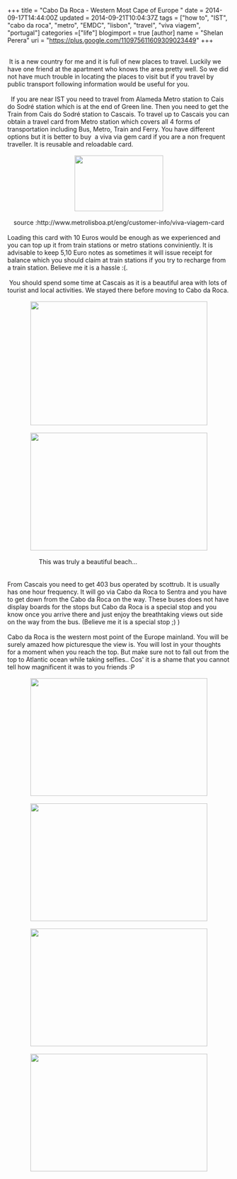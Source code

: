 +++
title = "Cabo Da Roca - Western Most Cape of Europe "
date = 2014-09-17T14:44:00Z
updated = 2014-09-21T10:04:37Z
tags = ["how to", "IST", "cabo da roca", "metro", "EMDC", "lisbon", "travel", "viva viagem", "portugal"]
categories =["life"]
blogimport = true 
[author]
	name = "Shelan Perera"
	uri = "https://plus.google.com/110975611609309023449"
+++

<div dir="ltr" style="text-align: left;" trbidi="on"><br />&nbsp;It is a new country for me and it is full of new places to travel. Luckily we have one friend at the apartment who knows the area pretty well. So we did not have much trouble in locating the places to visit but if you travel by public transport following information would be useful for you.<br /><br />&nbsp; If you are near IST you need to travel from Alameda Metro station to&nbsp;Cais do Sodré station which is at the end of Green line. Then you need to get the Train from Cais do Sodré station to Cascais. To travel up to Cascais you can obtain a travel card from Metro station which covers all 4 forms of transportation including Bus, Metro, Train and Ferry. You have different options but it is better to buy &nbsp;a viva via gem card if you are a non frequent traveller. It is reusable and reloadable card.<br /><br /><div class="separator" style="clear: both; text-align: center;"><a href="http://i2.wp.com/www.metrolisboa.pt/eng/wp-content/uploads/2012/02/viva-viagem.jpg?zoom=2&amp;resize=299%2C190" imageanchor="1" style="margin-left: 1em; margin-right: 1em;"><img border="0" src="http://i2.wp.com/www.metrolisboa.pt/eng/wp-content/uploads/2012/02/viva-viagem.jpg?zoom=2&amp;resize=299%2C190" height="126" width="200" /></a></div><div class="separator" style="clear: both; text-align: center;"><br /></div><div class="separator" style="clear: both; text-align: center;">source :http://www.metrolisboa.pt/eng/customer-info/viva-viagem-card</div><div class="separator" style="clear: both; text-align: center;"><br /></div><div class="separator" style="clear: both; text-align: left;">Loading this card with 10 Euros would be enough as we experienced and you can top up it from train stations or metro stations conviniently. It is advisable to keep 5,10 Euro notes as sometimes it will issue receipt for balance which you should claim at train stations if you try to recharge from a train station. Believe me it is a hassle :(.</div><div class="separator" style="clear: both; text-align: left;"><br /></div><div class="separator" style="clear: both; text-align: left;">&nbsp;You should spend some time at Cascais as it is a beautiful area with lots of tourist and local activities. We stayed there before moving to Cabo da Roca.</div><div class="separator" style="clear: both; text-align: left;"><br /></div><div class="separator" style="clear: both; text-align: center;"><a href="https://fbcdn-sphotos-f-a.akamaihd.net/hphotos-ak-xap1/t31.0-8/10648381_10152379640849537_9072821381358423645_o.jpg" imageanchor="1" style="margin-left: 1em; margin-right: 1em;"><img border="0" height="280" src="https://fbcdn-sphotos-f-a.akamaihd.net/hphotos-ak-xap1/t31.0-8/10648381_10152379640849537_9072821381358423645_o.jpg" width="400" /></a></div><div class="separator" style="clear: both; text-align: center;"><br /></div><div class="separator" style="clear: both; text-align: center;"><a href="https://fbcdn-sphotos-g-a.akamaihd.net/hphotos-ak-xpa1/t31.0-8/10644466_10152379640839537_7049849155528250480_o.jpg" imageanchor="1" style="margin-left: 1em; margin-right: 1em;"><img border="0" height="266" src="https://fbcdn-sphotos-g-a.akamaihd.net/hphotos-ak-xpa1/t31.0-8/10644466_10152379640839537_7049849155528250480_o.jpg" width="400" /></a></div><div class="separator" style="clear: both; text-align: center;"><br /></div><div class="separator" style="clear: both; text-align: left;">&nbsp; &nbsp; &nbsp; &nbsp; &nbsp; &nbsp; &nbsp; &nbsp; &nbsp; This was truly a beautiful beach...</div><div class="separator" style="clear: both; text-align: left;"><br /></div><div class="separator" style="clear: both; text-align: left;"><br /></div><div class="separator" style="clear: both; text-align: left;">From Cascais you need to get 403 bus operated by&nbsp;scottrub. It is usually has one hour frequency. It will go via Cabo da Roca to Sentra and you have to get down from the Cabo da Roca on the way. These buses does not have display boards for the stops but Cabo da Roca is a special stop and you know once you arrive there and just enjoy the breathtaking views out side on the way from the bus. (Believe me it is a special stop ;) )</div><div class="separator" style="clear: both; text-align: left;"><br /></div><div class="separator" style="clear: both; text-align: left;">Cabo da Roca is the western most point of the Europe mainland. You will be surely amazed how picturesque the view is. You will lost in your thoughts for a moment when you reach the top. But make sure not to fall out from the top to Atlantic ocean while taking selfies.. Cos' it is a shame that you cannot tell how magnificent it was to you friends :P</div><div class="separator" style="clear: both; text-align: left;"><br /></div><div class="separator" style="clear: both; text-align: center;"><a href="https://scontent-a-mad.xx.fbcdn.net/hphotos-xaf1/t31.0-8/10608470_10152379641229537_5748040001244142185_o.jpg" imageanchor="1" style="margin-left: 1em; margin-right: 1em;"><img border="0" height="266" src="https://scontent-a-mad.xx.fbcdn.net/hphotos-xaf1/t31.0-8/10608470_10152379641229537_5748040001244142185_o.jpg" width="400" /></a></div><div class="separator" style="clear: both; text-align: center;"><br /></div><div class="separator" style="clear: both; text-align: center;"><a href="https://fbcdn-sphotos-h-a.akamaihd.net/hphotos-ak-xfp1/t31.0-8/10688428_10152379641299537_1034355539304995498_o.jpg" imageanchor="1" style="margin-left: 1em; margin-right: 1em;"><img border="0" height="266" src="https://fbcdn-sphotos-h-a.akamaihd.net/hphotos-ak-xfp1/t31.0-8/10688428_10152379641299537_1034355539304995498_o.jpg" width="400" /></a></div><div class="separator" style="clear: both; text-align: center;"><br /></div><div class="separator" style="clear: both; text-align: center;"><a href="https://scontent-a-mad.xx.fbcdn.net/hphotos-xaf1/t31.0-8/10557554_10152379643494537_3227882405899181779_o.jpg" imageanchor="1" style="margin-left: 1em; margin-right: 1em;"><img border="0" height="266" src="https://scontent-a-mad.xx.fbcdn.net/hphotos-xaf1/t31.0-8/10557554_10152379643494537_3227882405899181779_o.jpg" width="400" /></a></div><div class="separator" style="clear: both; text-align: center;"><br /></div><div class="separator" style="clear: both; text-align: center;"><a href="https://fbcdn-sphotos-e-a.akamaihd.net/hphotos-ak-xpa1/t31.0-8/10683659_10152379643449537_683603572932791555_o.jpg" imageanchor="1" style="margin-left: 1em; margin-right: 1em;"><img border="0" height="266" src="https://fbcdn-sphotos-e-a.akamaihd.net/hphotos-ak-xpa1/t31.0-8/10683659_10152379643449537_683603572932791555_o.jpg" width="400" /></a></div><div class="separator" style="clear: both; text-align: left;"><br /></div><div class="separator" style="clear: both; text-align: left;"><br /></div><div class="separator" style="clear: both; text-align: left;"><br /></div><div class="separator" style="clear: both; text-align: left;"><br /></div><div class="separator" style="clear: both; text-align: left;"><br /></div><div class="separator" style="clear: both; text-align: left;"><br /></div><div class="separator" style="clear: both; text-align: left;"><br /></div><br /></div>
